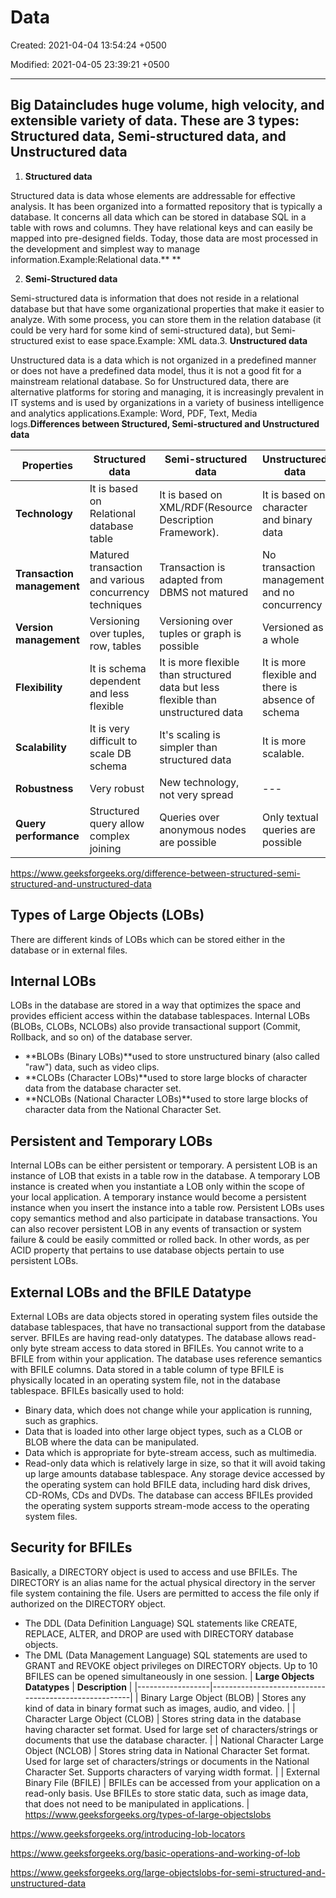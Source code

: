 # Data

Created: 2021-04-04 13:54:24 +0500

Modified: 2021-04-05 23:39:21 +0500

---

## Big Dataincludes huge volume, high velocity, and extensible variety of data. These are 3 types: Structured data, Semi-structured data, and Unstructured data

1. **Structured data**

Structured data is data whose elements are addressable for effective analysis. It has been organized into a formatted repository that is typically a database. It concerns all data which can be stored in database SQL in a table with rows and columns. They have relational keys and can easily be mapped into pre-designed fields. Today, those data are most processed in the development and simplest way to manage information.Example:Relational data.**
**

2. **Semi-Structured data**

Semi-structured data is information that does not reside in a relational database but that have some organizational properties that make it easier to analyze. With some process, you can store them in the relation database (it could be very hard for some kind of semi-structured data), but Semi-structured exist to ease space.Example: XML data.3.  **Unstructured data**

Unstructured data is a data which is not organized in a predefined manner or does not have a predefined data model, thus it is not a good fit for a mainstream relational database. So for Unstructured data, there are alternative platforms for storing and managing, it is increasingly prevalent in IT systems and is used by organizations in a variety of business intelligence and analytics applications.Example: Word, PDF, Text, Media logs.**Differences between Structured, Semi-structured and Unstructured data**

| **Properties**             | **Structured data**                                    | **Semi-structured data**                                                          | **Unstructured data**                              |
|-------------|--------------------|------------------------|-----------------|
| **Technology**             | It is based on Relational database table               | It is based on XML/RDF(Resource Description Framework).                           | It is based on character and binary data           |
| **Transaction management** | Matured transaction and various concurrency techniques | Transaction is adapted from DBMS not matured                                      | No transaction management and no concurrency       |
| **Version management**     | Versioning over tuples, row, tables                      | Versioning over tuples or graph is possible                                       | Versioned as a whole                               |
| **Flexibility**            | It is schema dependent and less flexible               | It is more flexible than structured data but less flexible than unstructured data | It is more flexible and there is absence of schema |
| **Scalability**            | It is very difficult to scale DB schema                | It's scaling is simpler than structured data                                      | It is more scalable.                               |
| **Robustness**             | Very robust                                            | New technology, not very spread                                                   | ---                                               |
| **Query performance**      | Structured query allow complex joining                | Queries over anonymous nodes are possible                                         | Only textual queries are possible                  |
<https://www.geeksforgeeks.org/difference-between-structured-semi-structured-and-unstructured-data>

## Types of Large Objects (LOBs)

There are different kinds of LOBs which can be stored either in the database or in external files.

## Internal LOBs

LOBs in the database are stored in a way that optimizes the space and provides efficient access within the database tablespaces.
Internal LOBs (BLOBs, CLOBs, NCLOBs) also provide transactional support (Commit, Rollback, and so on) of the database server.

- **BLOBs (Binary LOBs)**used to store unstructured binary (also called "raw") data, such as video clips.
- **CLOBs (Character LOBs)**used to store large blocks of character data from the database character set.
- **NCLOBs (National Character LOBs)**used to store large blocks of character data from the National Character Set.

## Persistent and Temporary LOBs

Internal LOBs can be either persistent or temporary. A persistent LOB is an instance of LOB that exists in a table row in the database. A temporary LOB instance is created when you instantiate a LOB only within the scope of your local application.
A temporary instance would become a persistent instance when you insert the instance into a table row.
Persistent LOBs uses copy semantics method and also participate in database transactions. You can also recover persistent LOB in any events of transaction or system failure & could be easily committed or rolled back. In other words, as per ACID property that pertains to use database objects pertain to use persistent LOBs.

## External LOBs and the BFILE Datatype

External LOBs are data objects stored in operating system files outside the database tablespaces, that have no transactional support from the database server.
BFILEs are having read-only datatypes. The database allows read-only byte stream access to data stored in BFILEs. You cannot write to a BFILE from within your application.
The database uses reference semantics with BFILE columns. Data stored in a table column of type BFILE is physically located in an operating system file, not in the database tablespace.
BFILEs basically used to hold:

- Binary data, which does not change while your application is running, such as graphics.
- Data that is loaded into other large object types, such as a CLOB or BLOB where the data can be manipulated.
- Data which is appropriate for byte-stream access, such as multimedia.
- Read-only data which is relatively large in size, so that it will avoid taking up large amounts database tablespace.
Any storage device accessed by the operating system can hold BFILE data, including hard disk drives, CD-ROMs, CDs and DVDs. The database can access BFILEs provided the operating system supports stream-mode access to the operating system files.

## Security for BFILEs

Basically, a DIRECTORY object is used to access and use BFILEs. The DIRECTORY is an alias name for the actual physical directory in the server file system containing the file. Users are permitted to access the file only if authorized on the DIRECTORY object.

- The DDL (Data Definition Language) SQL statements like CREATE, REPLACE, ALTER, and DROP are used with DIRECTORY database objects.
- The DML (Data Management Language) SQL statements are used to GRANT and REVOKE object privileges on DIRECTORY objects.
Up to 10 BFILES can be opened simultaneously in one session.
| **Large Objects Datatypes**             | **Description**                                                                                                                                                                        |
|------------------|------------------------------------------------------|
| Binary Large Object (BLOB)              | Stores any kind of data in binary format such as images, audio, and video.                                                                                                             |
| Character Large Object (CLOB)           | Stores string data in the database having character set format. Used for large set of characters/strings or documents that use the database character.                                 |
| National Character Large Object (NCLOB) | Stores string data in National Character Set format. Used for large set of characters/strings or documents in the National Character Set. Supports characters of varying width format. |
| External Binary File (BFILE)            | BFILEs can be accessed from your application on a read-only basis. Use BFILEs to store static data, such as image data, that does not need to be manipulated in applications.          |
<https://www.geeksforgeeks.org/types-of-large-objectslobs>

<https://www.geeksforgeeks.org/introducing-lob-locators>

<https://www.geeksforgeeks.org/basic-operations-and-working-of-lob>

<https://www.geeksforgeeks.org/large-objectslobs-for-semi-structured-and-unstructured-data>

